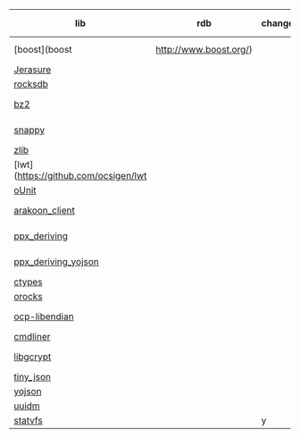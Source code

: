 |    lib                                                            |rdb|changes|link type | license type  |      |      |
| -- | -- | -- | -- | -- | -- | -- |
| [boost](boost|http://www.boost.org/) |   |       |shared    | boost license | \ | \ |
| [Jerasure](http://web.eecs.utk.edu/~plank/plank/www/software.html) |   |       |shared    |               | \ | \ |
| [rocksdb](http://rocksdb.org/)                                     |   |       |shared    | BSD           | \ | \ |
| [bz2](http://www.bzip.org/)                                       |   |       |shared    | BSD-like      | \ | \ |
| [snappy](https://code.google.com/p/snappy/)                       |   |       |shared    | new BSD       | \ | \ |
| [zlib](http://www.zlib.net/)                                      |   |       |shared    |[zlib](http://www.zlib.net/zlib_license.html) | \ | \ |
| [lwt](https://github.com/ocsigen/lwt                            |   |       |static    |    LGPL        | \ | \ |
| [oUnit]( http://forge.ocamlcore.org/projects/ounit)              |   |       |static    |    MIT         | \ | \ |
| [arakoon_client](https://github.com/openvstorage/arakoon)            |   |       |static    |  Apache 2.0    | \ | \ |
| [ppx_deriving](https://github.com/whitequark/ppx_deriving)       |   |       |static/compile time |    MIT         | \ | \ |
| [ppx_deriving_yojson](https://github.com/whitequark/ppx_deriving)       |   |       |static/compile time |    MIT         | \ | \ |
| [ctypes](https://github.com/ocamllabs/ocaml-ctypes)             |   |       |static    |    MIT         | \ | \ |
| [orocks](https://github.com/domsj/orocksdb)                    |   |       |static    |    ???         | \ | \ |
| [ocp-libendian](https://github.com/OCamlPro/ocplib-endian)                     |   |       |static    |    LGPL 2.1         | \ | \ |
| [cmdliner](https://github.com/dbuenzli/cmdliner)                 |   |       |static    |    BSD3        | \ | \ |
| [libgcrypt](https://www.gnu.org/software/libgcrypt/)                 |   |       |shared    |    LGPL 2.1        | \ | \ |
| [tiny_json](https://bitbucket.org/camlspotter/tiny_json/)          |   |       |static    |    MIT         | \ | \ |
| [yojson](https://bitbucket.org/camlspotter/tiny_json/)          |   |       |static    |    MIT         | \ | \ |
| [uuidm](https://github.com/dbuenzli/uuidm)                       |   |       |static    |    BSD3        | \ | \ |
| [statvfs](https://github.com/mcclurmc/ocaml-statvfs/blob/master/lib/statvfs.ml) | | y |static |  ???     | \ | \ |
